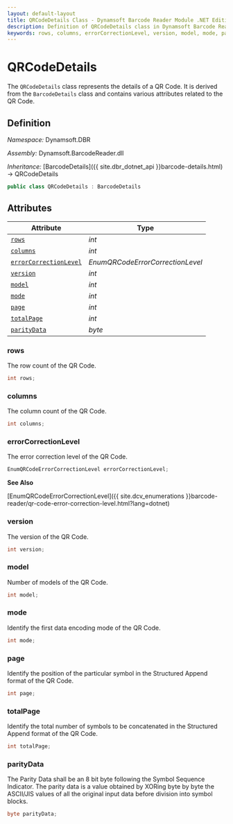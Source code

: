 ```yaml
---
layout: default-layout
title: QRCodeDetails Class - Dynamsoft Barcode Reader Module .NET Edition API Reference
description: Definition of QRCodeDetails class in Dynamsoft Barcode Reader Module .NET Edition.
keywords: rows, columns, errorCorrectionLevel, version, model, mode, page, totalPage, parityData, QRCodeDetails, api reference
---
```

# QRCodeDetails

The `QRCodeDetails` class represents the details of a QR Code. It is derived from the `BarcodeDetails` class and contains various attributes related to the QR Code.

## Definition

*Namespace:* Dynamsoft.DBR

*Assembly:* Dynamsoft.BarcodeReader.dll

*Inheritance:* [BarcodeDetails]({{ site.dbr_dotnet_api }}barcode-details.html) -> QRCodeDetails

```csharp
public class QRCodeDetails : BarcodeDetails
```

## Attributes

| Attribute | Type |
|---------- | ---- |
| [`rows`](#rows) | *int* |
| [`columns`](#columns) | *int* |
| [`errorCorrectionLevel`](#errorcorrectionlevel) | *EnumQRCodeErrorCorrectionLevel* |
| [`version`](#version) | *int* |
| [`model`](#model) | *int* |
| [`mode`](#mode) | *int* |
| [`page`](#page) | *int* |
| [`totalPage`](#totalpage) | *int* |
| [`parityData`](#paritydata) | *byte* |

### rows

The row count of the QR Code.

```csharp
int rows;
```

### columns

The column count of the QR Code.

```csharp
int columns;
```

### errorCorrectionLevel

The error correction level of the QR Code.

```csharp
EnumQRCodeErrorCorrectionLevel errorCorrectionLevel;
```

**See Also**

[EnumQRCodeErrorCorrectionLevel]({{ site.dcv_enumerations }}barcode-reader/qr-code-error-correction-level.html?lang=dotnet)

### version

The version of the QR Code.

```csharp
int version;
```

### model

Number of models of the QR Code.

```csharp
int model;
```

### mode

Identify the first data encoding mode of the QR Code.

```csharp
int mode;
```

### page

Identify the position of the particular symbol in the Structured Append format of the QR Code.

```csharp
int page;
```

### totalPage

Identify the total number of symbols to be concatenated in the Structured Append format of the QR Code.

```csharp
int totalPage;
```

### parityData

The Parity Data shall be an 8 bit byte following the Symbol Sequence Indicator. The parity data is a value obtained by XORing byte by byte the ASCII/JIS values of all the original input data before division into symbol blocks.

```csharp
byte parityData;
```
